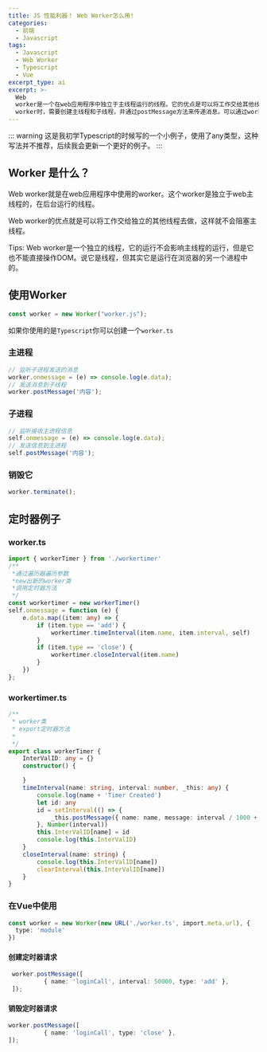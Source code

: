 ```yaml
---
title: JS 性能利器！ Web Worker怎么用!
categories:
  - 前端
  - Javascript
tags:
  - Javascript
  - Web Worker
  - Typescript
  - Vue
excerpt_type: ai
excerpt: >-
  Web
  worker是一个在web应用程序中独立于主线程运行的线程。它的优点是可以将工作交给其他线程去做，不会阻塞主线程。然而，使用any类型的写法并不推荐。在使用Web
  worker时，需要创建主线程和子线程，并通过postMessage方法来传递消息。可以通过worker.terminate()方法销毁worker。除此之外，文章还提供了一个定时器的例子，展示了如何在主线程和子线程中创建和销毁定时器。对于Vue项目，可以使用import.meta.url和URL对象创建worker，并使用postMessage方法来操作定时器。但需要注意的是，文章中的代码可能不是最佳实践，作者承诺会更新更好的例子。
---
```


::: warning
这是我初学Typescript的时候写的一个小例子，使用了any类型，这种写法并不推荐，后续我会更新一个更好的例子。
:::

## Worker 是什么？

Web worker就是在web应用程序中使用的worker。这个worker是独立于web主线程的，在后台运行的线程。

Web worker的优点就是可以将工作交给独立的其他线程去做，这样就不会阻塞主线程。

Tips: Web worker是一个独立的线程，它的运行不会影响主线程的运行，但是它也不能直接操作DOM。说它是线程，但其实它是运行在浏览器的另一个进程中的。

## 使用Worker

```javascript
const worker = new Worker("worker.js");
```

如果你使用的是`Typescript`你可以创建一个`worker.ts`

### 主进程

```javascript
// 监听子进程发送的消息
worker.onmessage = (e) => console.log(e.data);
// 发送消息到子线程
worker.postMessage('内容');
```

### 子进程

```javascript
// 监听接收主进程信息
self.onmessage = (e) => console.log(e.data);
// 发送信息到主进程
self.postMessage('内容');
```

### 销毁它

```javascript
worker.terminate();
```



## 定时器例子

### worker.ts
```typescript
import { workerTimer } from './workertimer'
/**
 *通过遍历器遍历参数
 *new出新的worker类
 *调用定时器方法
 */
const workertimer = new workerTimer()
self.onmessage = function (e) {
    e.data.map((item: any) => {
        if (item.type == 'add') {
            workertimer.timeInterval(item.name, item.interval, self)
        }
        if (item.type == 'close') {
            workertimer.closeInterval(item.name)
        }
    })
};
```

### workertimer.ts

```typescript
/**
 * worker类
 * export定时器方法
 *
 */
export class workerTimer {
    InterValID: any = {}
    constructor() {

    }
    timeInterval(name: string, interval: number, _this: any) {
        console.log(name + 'Timer Created')
        let id: any
        id = setInterval(() => {
            _this.postMessage({ name: name, message: interval / 1000 + '秒到了' })
        }, Number(interval))
        this.InterValID[name] = id
        console.log(this.InterValID)
    }
    closeInterval(name: string) {
        console.log(this.InterValID[name])
        clearInterval(this.InterValID[name])
    }
}
```

### 在Vue中使用

```typescript
const worker = new Worker(new URL('./worker.ts', import.meta.url), {
  type: 'module'
})
```

#### 创建定时器请求

```typescript
 worker.postMessage([
          { name: 'loginCall', interval: 50000, type: 'add' },
 ]);
```

#### 销毁定时器请求

```typescript
worker.postMessage([
          { name: 'loginCall', type: 'close' },
]);
```


